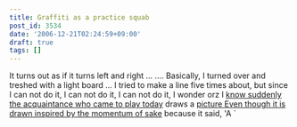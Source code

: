 ```yaml
---
title: Graffiti as a practice squab
post_id: 3534
date: '2006-12-21T02:24:59+09:00'
draft: true
tags: []
---
```


It turns out as if it turns left and right ... .... Basically, I turned over and treshed with a light board ... I tried to make a line five times about, but since I can not do it, I can not do it, I can not do it, I wonder orz I [know suddenly the acquaintance who came to play today](https://danmaq.com/3533) draws a [picture Even though it is drawn inspired by the momentum of sake](https://danmaq.com/3533) because it said, 'A `
